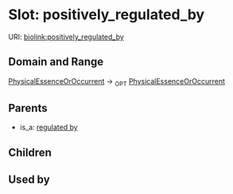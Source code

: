 
# Slot: positively_regulated_by




URI: [biolink:positively_regulated_by](https://w3id.org/biolink/vocab/positively_regulated_by)


## Domain and Range

[PhysicalEssenceOrOccurrent](PhysicalEssenceOrOccurrent.md) ->  <sub>OPT</sub> [PhysicalEssenceOrOccurrent](PhysicalEssenceOrOccurrent.md)

## Parents

 *  is_a: [regulated by](regulated_by.md)

## Children


## Used by

